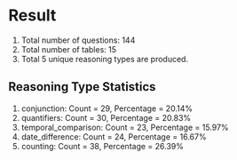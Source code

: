 # Result<br/>
1. Total number of questions: 144<br/>
2. Total number of tables: 15<br/>
3. Total 5 unique reasoning types are produced.<br/>
## **Reasoning Type Statistics**<br/>
1. conjunction: Count = 29, Percentage = 20.14%<br/>
2. quantifiers: Count = 30, Percentage = 20.83%<br/>
3. temporal_comparison: Count = 23, Percentage = 15.97%<br/>
4. date_difference: Count = 24, Percentage = 16.67%<br/>
5. counting: Count = 38, Percentage = 26.39%<br/>

